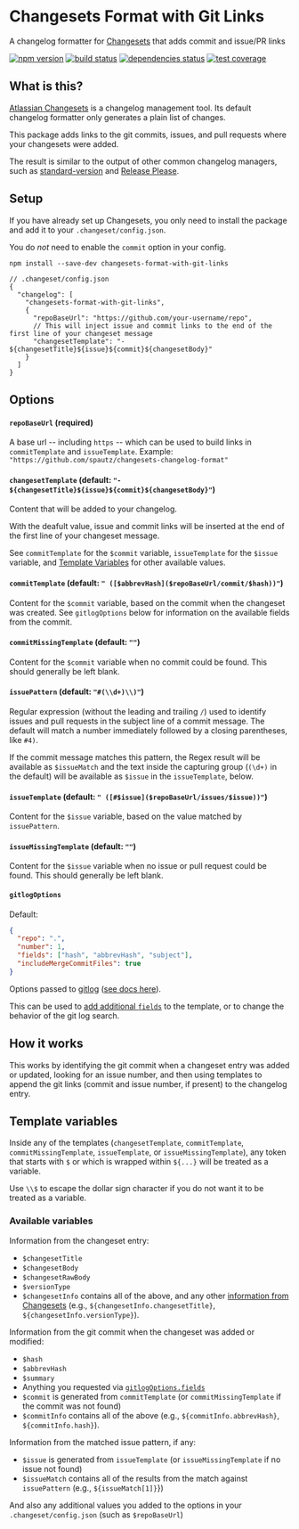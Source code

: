 # Changesets Format with Git Links

A changelog formatter for [Changesets](https://github.com/changesets/changesets) that adds commit and issue/PR links

[![npm version](https://img.shields.io/npm/v/changesets-format-with-git-links.svg)](https://www.npmjs.com/package/changesets-format-with-git-links)
[![build status](https://github.com/spautz/changesets-changelog-format/workflows/CI/badge.svg)](https://github.com/spautz/changesets-changelog-format/actions)
[![dependencies status](https://img.shields.io/librariesio/release/npm/changesets-format-with-git-links.svg)](https://libraries.io/github/spautz/changesets-format-with-git-links)
[![test coverage](https://img.shields.io/coveralls/github/spautz/changesets-changelog-format/main.svg)](https://coveralls.io/github/spautz/changesets-changelog-format?branch=main)

## What is this?

[Atlassian Changesets](https://github.com/changesets/changesets) is a changelog management tool. Its default changelog
formatter only generates a plain list of changes.

This package adds links to the git commits, issues, and pull requests where your changesets were added.

The result is similar to the output of other common changelog managers, such as
[standard-version](https://github.com/conventional-changelog/standard-version/blob/master/CHANGELOG.md)
and [Release Please](https://github.com/googleapis/release-please/blob/main/CHANGELOG.md).

## Setup

If you have already set up Changesets, you only need to install the package and add it to your `.changeset/config.json`.

You do _not_ need to enable the `commit` option in your config.

```shell
npm install --save-dev changesets-format-with-git-links
```

```
// .changeset/config.json
{
  "changelog": [
    "changesets-format-with-git-links",
    {
      "repoBaseUrl": "https://github.com/your-username/repo",
      // This will inject issue and commit links to the end of the first line of your changeset message
      "changesetTemplate": "- ${changesetTitle}${issue}${commit}${changesetBody}"
    }
  ]
}
```

## Options

#### `repoBaseUrl` (required)

A base url -- including `https` -- which can be used to build links in `commitTemplate` and `issueTemplate`.
Example: `"https://github.com/spautz/changesets-changelog-format"`

#### `changesetTemplate` (default: `"- ${changesetTitle}${issue}${commit}${changesetBody}"`)

Content that will be added to your changelog.

With the deafult value, issue and commit links will be inserted at the end of the first line of your changeset message.

See `commitTemplate` for the `$commit` variable, `issueTemplate` for the `$issue` variable, and [Template Variables](#template-variables)
for other available values.

#### `commitTemplate` (default: `" ([$abbrevHash]($repoBaseUrl/commit/$hash))"`)

Content for the `$commit` variable, based on the commit when the changeset was created.
See `gitlogOptions` below for information on the available fields from the commit.

#### `commitMissingTemplate` (default: `""`)

Content for the `$commit` variable when no commit could be found. This should generally be left blank.

#### `issuePattern` (default: `"#(\\d+)\\)"`)

Regular expression (without the leading and trailing `/`) used to identify issues and pull requests in the subject line
of a commit message. The default will match a number immediately followed by a closing parentheses, like `#4)`.

If the commit message matches this pattern, the Regex result will be available as `$issueMatch` and the text inside the
capturing group (`(\d+)` in the default) will be available as `$issue` in the `issueTemplate`, below.

#### `issueTemplate` (default: `" ([#$issue]($repoBaseUrl/issues/$issue))"`)

Content for the `$issue` variable, based on the value matched by `issuePattern`.

#### `issueMissingTemplate` (default: `""`)

Content for the `$issue` variable when no issue or pull request could be found. This should generally be left blank.

#### `gitlogOptions`

Default:

```json
{
  "repo": ".",
  "number": 1,
  "fields": ["hash", "abbrevHash", "subject"],
  "includeMergeCommitFiles": true
}
```

Options passed to [gitlog](https://github.com/domharrington/node-gitlog) ([see docs here](https://github.com/domharrington/node-gitlog#options)).

This can be used to [add additional `fields`](https://github.com/domharrington/node-gitlog#user-content-optional-fields) to the template, or to change the
behavior of the git log search.

## How it works

This works by identifying the git commit when a changeset entry was added or updated, looking for an issue number,
and then using templates to append the git links (commit and issue number, if present) to the changelog entry.

## Template variables

Inside any of the templates (`changesetTemplate`, `commitTemplate`, `commitMissingTemplate`, `issueTemplate`, or `issueMissingTemplate`),
any token that starts with `$` or which is wrapped within `${...}` will be treated as a variable.

Use `\\$` to escape the dollar sign character if you do not want it to be treated as a variable.

### Available variables

Information from the changeset entry:

- `$changesetTitle`
- `$changesetBody`
- `$changesetRawBody`
- `$versionType`
- `$changesetInfo` contains all of the above, and any other [information from Changesets](https://github.com/changesets/changesets/blob/main/packages/types/src/index.ts#L28-L31)
  (e.g., `${changesetInfo.changesetTitle}`, `${changesetInfo.versionType}`).

Information from the git commit when the changeset was added or modified:

- `$hash`
- `$abbrevHash`
- `$summary`
- Anything you requested via [`gitlogOptions.fields`](#gitlogoptions)
- `$commit` is generated from `commitTemplate` (or `commitMissingTemplate` if the commit was not found)
- `$commitInfo` contains all of the above (e.g., `${commitInfo.abbrevHash}`, `${commitInfo.hash}`).

Information from the matched issue pattern, if any:

- `$issue` is generated from `issueTemplate` (or `issueMissingTemplate` if no issue not found)
- `$issueMatch` contains all of the results from the match against `issuePattern` (e.g., `${issueMatch[1]}`})

And also any additional values you added to the options in your `.changeset/config.json` (such as `$repoBaseUrl`)
